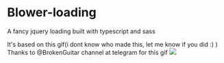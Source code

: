 # Blower-loading
A fancy jquery loading built with typescript and sass

It's based on this gif(i dont know who made this, let me know if you did :) )
Thanks to @BrokenGuitar channel at telegram for this gif
![](http://gifzui.com/media/2017/02/upload-image-1487818513.gif)
